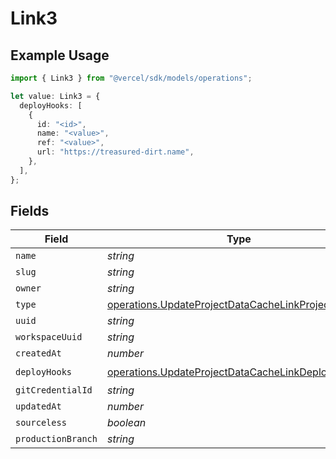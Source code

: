 # Link3

## Example Usage

```typescript
import { Link3 } from "@vercel/sdk/models/operations";

let value: Link3 = {
  deployHooks: [
    {
      id: "<id>",
      name: "<value>",
      ref: "<value>",
      url: "https://treasured-dirt.name",
    },
  ],
};
```

## Fields

| Field                                                                                                                  | Type                                                                                                                   | Required                                                                                                               | Description                                                                                                            |
| ---------------------------------------------------------------------------------------------------------------------- | ---------------------------------------------------------------------------------------------------------------------- | ---------------------------------------------------------------------------------------------------------------------- | ---------------------------------------------------------------------------------------------------------------------- |
| `name`                                                                                                                 | *string*                                                                                                               | :heavy_minus_sign:                                                                                                     | N/A                                                                                                                    |
| `slug`                                                                                                                 | *string*                                                                                                               | :heavy_minus_sign:                                                                                                     | N/A                                                                                                                    |
| `owner`                                                                                                                | *string*                                                                                                               | :heavy_minus_sign:                                                                                                     | N/A                                                                                                                    |
| `type`                                                                                                                 | [operations.UpdateProjectDataCacheLinkProjectsType](../../models/operations/updateprojectdatacachelinkprojectstype.md) | :heavy_minus_sign:                                                                                                     | N/A                                                                                                                    |
| `uuid`                                                                                                                 | *string*                                                                                                               | :heavy_minus_sign:                                                                                                     | N/A                                                                                                                    |
| `workspaceUuid`                                                                                                        | *string*                                                                                                               | :heavy_minus_sign:                                                                                                     | N/A                                                                                                                    |
| `createdAt`                                                                                                            | *number*                                                                                                               | :heavy_minus_sign:                                                                                                     | N/A                                                                                                                    |
| `deployHooks`                                                                                                          | [operations.UpdateProjectDataCacheLinkDeployHooks](../../models/operations/updateprojectdatacachelinkdeployhooks.md)[] | :heavy_check_mark:                                                                                                     | N/A                                                                                                                    |
| `gitCredentialId`                                                                                                      | *string*                                                                                                               | :heavy_minus_sign:                                                                                                     | N/A                                                                                                                    |
| `updatedAt`                                                                                                            | *number*                                                                                                               | :heavy_minus_sign:                                                                                                     | N/A                                                                                                                    |
| `sourceless`                                                                                                           | *boolean*                                                                                                              | :heavy_minus_sign:                                                                                                     | N/A                                                                                                                    |
| `productionBranch`                                                                                                     | *string*                                                                                                               | :heavy_minus_sign:                                                                                                     | N/A                                                                                                                    |